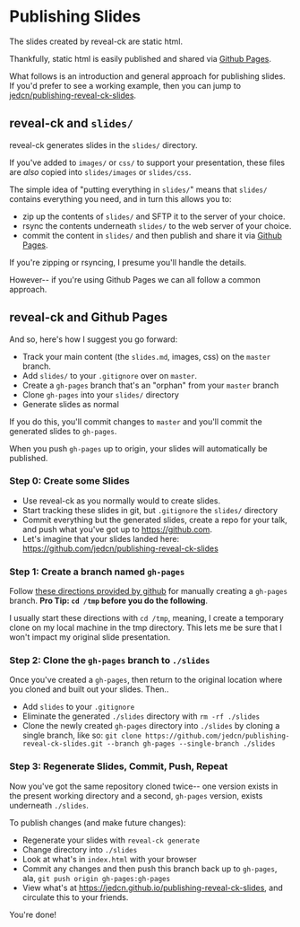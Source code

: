 # Publishing Slides

The slides created by reveal-ck are static html.

Thankfully, static html is easily published and shared via
[Github Pages][github-pages].

What follows is an introduction and general approach for publishing
slides. If you'd prefer to see a working example, then you can jump to
[jedcn/publishing-reveal-ck-slides][publishing].

[publishing]: https://github.com/jedcn/publishing-reveal-ck-slides

## reveal-ck and `slides/`

reveal-ck generates slides in the `slides/` directory.

If you've added to `images/` or `css/` to support your presentation,
these files are *also* copied into `slides/images` or `slides/css`.

The simple idea of "putting everything in `slides/`" means that
`slides/` contains everything you need, and in turn this allows you
to:

* zip up the contents of `slides/` and SFTP it to the server of your
  choice.
* rsync the contents underneath `slides/` to the web server of your
  choice.
* commit the content in `slides/` and then publish and share it via
  [Github Pages][github-pages].

If you're zipping or rsyncing, I presume you'll handle the details.

However-- if you're using Github Pages we can all follow a common
approach.

## reveal-ck and Github Pages

And so, here's how I suggest you go forward:

* Track your main content (the `slides.md`, images, css) on the `master` branch.
* Add `slides/` to your `.gitignore` over on `master`.
* Create a `gh-pages` branch that's an "orphan" from your `master` branch
* Clone `gh-pages` into your `slides/` directory
* Generate slides as normal

If you do this, you'll commit changes to `master` and you'll commit
the generated slides to `gh-pages`.

When you push `gh-pages` up to origin, your slides will automatically
be published.

### Step 0: Create some Slides

* Use reveal-ck as you normally would to create slides.
* Start tracking these slides in git, but `.gitignore` the `slides/`
  directory
* Commit everything but the generated slides, create a repo for your
  talk, and push what you've got up to https://github.com.
* Let's imagine that your slides landed here:
  https://github.com/jedcn/publishing-reveal-ck-slides

### Step 1: Create a branch named `gh-pages`

Follow
[these directions provided by github][github-pages-manual-create] for
manually creating a `gh-pages` branch. **Pro Tip: `cd /tmp` before you
do the following**.

I usually start these directions with `cd /tmp`, meaning, I create a
temporary clone on my local machine in the tmp directory. This lets me
be sure that I won't impact my original slide presentation.

### Step 2: Clone the `gh-pages` branch to `./slides`

Once you've created a `gh-pages`, then return to the original location
where you cloned and built out your slides. Then..

* Add `slides` to your `.gitignore`
* Eliminate the generated `./slides` directory with `rm -rf ./slides`
* Clone the newly created `gh-pages` directory into `./slides` by
  cloning a single branch, like so: `git clone
  https://github.com/jedcn/publishing-reveal-ck-slides.git --branch
  gh-pages --single-branch ./slides`

### Step 3: Regenerate Slides, Commit, Push, Repeat

Now you've got the same repository cloned twice-- one version exists
in the present working directory and a second, `gh-pages` version,
exists underneath `./slides`.

To publish changes (and make future changes):

* Regenerate your slides with `reveal-ck generate`
* Change directory into `./slides`
* Look at what's in `index.html` with your browser
* Commit any changes and then push this branch back up to `gh-pages`,
  ala, `git push origin gh-pages:gh-pages`
* View what's at https://jedcn.github.io/publishing-reveal-ck-slides,
  and circulate this to your friends.

You're done!

[github-pages]: https://pages.github.com
[github-pages-manual-create]: https://help.github.com/articles/creating-project-pages-manually/
